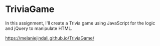 # TriviaGame
In this assignment, I'll create a Trivia game using JavaScript for the logic and jQuery to manipulate HTML.

https://melaniejindali.github.io/TriviaGame/
